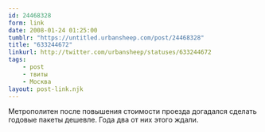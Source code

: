 ```yaml
---
id: 24468328
form: link
date: 2008-01-24 01:25:00
tumblr: "https://untitled.urbansheep.com/post/24468328"
title: "633244672"
linkurl: http://twitter.com/urbansheep/statuses/633244672
tags:
    - post
    - твиты
    - Москва
layout: post-link.njk
---
```

<p>Метрополитен после повышения стоимости проезда догадался сделать годовые пакеты дешевле. Года два от них этого ждали.</p>
